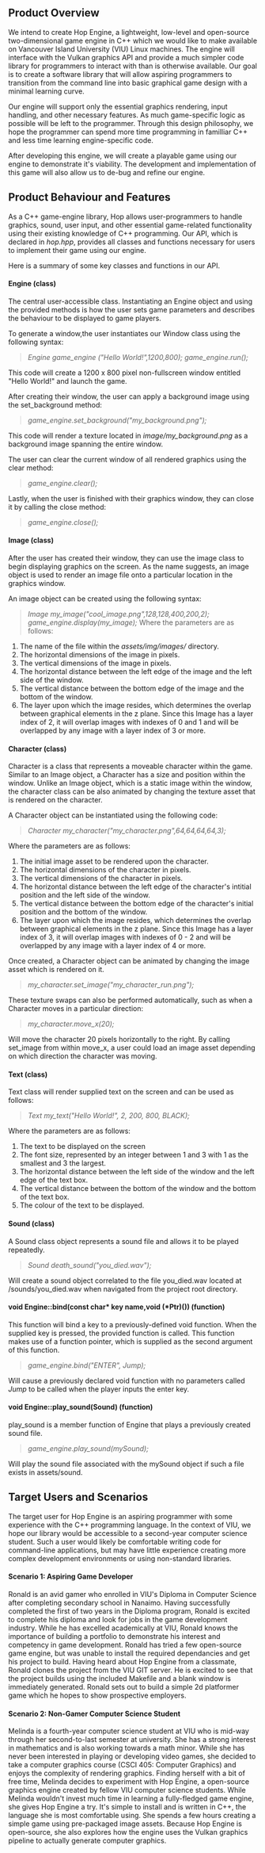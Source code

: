 ## Product Overview

We intend to create Hop Engine, a lightweight, low-level and open-source two-dimensional game engine in C++ which we would like to make available on Vancouver Island University (VIU) Linux machines. The engine will interface with the Vulkan graphics API and provide a much simpler code library for programmers to interact with than is otherwise available. Our goal is to create a software library that will allow aspiring programmers to transition from the command line into basic graphical game design with a minimal learning curve.

Our engine will support only the essential graphics rendering, input handling, and other necessary features. As much game-specific logic as possible will be left to the programmer. Through this design philosophy, we hope the programmer can spend more time programming in familliar C++ and less time learning engine-specific code.

After developing this engine, we will create a playable game using our engine to demonstrate it's viability. The development and implementation of this game will also allow us to de-bug and refine our engine. 

## Product Behaviour and Features

As a C++ game-engine library, Hop allows user-programmers to handle graphics, sound, user input, and other essential game-related functionality using their existing knowledge of C++ programming. Our API, which is declared in *hop.hpp*, provides all classes and functions necessary for users to implement their game using our engine.

Here is a summary of some key classes and functions in our API.

#### Engine (class)

The central user-accessible class. Instantiating an Engine object and using the provided methods is how the user sets game parameters and describes the behaviour to be displayed to game players. 

 To generate a window,the user instantiates our Window class using the following syntax:

> *Engine game_engine ("Hello World!",1200,800);*
> *game_engine.run();*

This code will create a 1200 x 800 pixel non-fullscreen window entitled "Hello World!" and launch the game. 

After creating their window, the user can apply a background image using the set_background method:

> *game_engine.set_background("my_background.png");*

This code will render a texture located in *image/my_background.png* as a background image spanning the entire window. 

The user can clear the current window of all rendered graphics using the clear method:

> *game_engine.clear();*

Lastly, when the user is finished with their graphics window, they can close it by calling the close method:

> *game_engine.close();*

#### Image (class)

After the user has created their window, they can use the image class to begin displaying graphics on the screen. As the name suggests, an image object is used to render an image file onto a particular location in the graphics window.

An image object can be created using the following syntax: 

> *Image my_image("cool_image.png",128,128,400,200,2);*
> *game_engine.display(my_image);*
Where the parameters are as follows:
1. The name of the file within the *assets/img/images/* directory.
2. The horizontal dimensions of the image in pixels.
3. The vertical dimensions of the image in pixels.
4. The horizontal distance between the left edge of the image and the left side of the window.
5. The vertical distance between the bottom edge of the image and the bottom of the window.
6. The layer upon which the image resides, which determines the overlap between graphical elements in the z plane. Since this Image has a layer index of 2, it will overlap images with indexes of 0 and 1 and will be overlapped by any image with a layer index of 3 or more.

#### Character (class)

Character is a class that represents a moveable character within the game. Similar to an Image object, a Character has a size and position within the window. Unlike an Image object, which is a static image within the window, the character class can be also animated by changing the texture asset that is rendered on the character.

A Character object can be instantiated using the following code: 

> *Character my_character("my_character.png",64,64,64,64,3);*

Where the parameters are as follows:
1. The initial image asset to be rendered upon the character.
2. The horizontal dimensions of the character in pixels.
3. The vertical dimensions of the character in pixels.
4. The horizontal distance between the left edge of the character's intitial position and the left side of the window.
5. The vertical distance between the bottom edge of the character's initial position and the bottom of the window.
6. The layer upon which the image resides, which determines the overlap between graphical elements in the z plane. Since this Image has a layer index of 3, it will overlap images with indexes of 0 - 2 and will be overlapped by any image with a layer index of 4 or more.

Once created, a Character object can be animated by changing the image asset which is rendered on it.

> *my_character.set_image("my_character_run.png");*

These texture swaps can also be performed automatically, such as when a Character moves in a particular direction:

> *my_character.move_x(20);*

Will move the character 20 pixels horizontally to the right. By calling set_image from within move_x, a user could load an image asset depending on which direction the character was moving. 

#### Text (class)

Text class will render supplied text on the screen and can be used as follows:

> *Text my_text("Hello World!", 2, 200, 800, BLACK);*

Where the parameters are as follows:
1. The text to be displayed on the screen
2. The font size, represented by an integer between 1 and 3 with 1 as the smallest and 3 the largest.
3. The horizontal distance between the left side of the window and the left edge of the text box.
4. The vertical distance between the bottom of the window and the bottom of the text box.
5. The colour of the text to be displayed.

#### Sound (class)

A Sound class object represents a sound file and allows it to be played repeatedly. 

> *Sound death_sound("you_died.wav");*

Will create a sound object correlated to the file you_died.wav located at /sounds/you_died.wav when navigated from the project root directory.

#### void Engine::bind(const char* key name,void (*Ptr)()) (function)

This function will bind a key to a previously-defined void function. When the supplied key is pressed, the provided function is called. This function makes use of a function pointer, which is supplied as the second argument of this function. 

> *game_engine.bind("ENTER", Jump);*

Will cause a previously declared void function with no parameters called *Jump* to be called when the player inputs the enter key.

#### void Engine::play_sound(Sound) (function)

play_sound is a member function of Engine that plays a previously created sound file.

> *game_engine.play_sound(mySound);*  

Will play the sound file associated with the mySound object if such a file exists in assets/sound.
## Target Users and Scenarios

The target user for Hop Engine is an aspiring programmer with some experience with the C++ programming language. In the context of VIU, we hope our library would be accessible to a second-year computer science student. Such a user would likely be comfortable writing code for command-line applications, but may have little experience creating more complex development environments or using non-standard libraries. 

#### Scenario 1: Aspiring Game Developer 

Ronald is an avid gamer who enrolled in VIU's Diploma in Computer Science after completing secondary school in Nanaimo. Having successfully completed the first of two years in the Diploma program, Ronald is excited to complete his diploma and look for jobs in the game development industry. While he has excelled academically at VIU, Ronald knows the importance of building a portfolio to demonstrate his interest and competency in game development. Ronald has tried a few open-source game engine, but was unable to install the required dependancies and get his project to build. Having heard about Hop Engine from a classmate, Ronald clones the project from the VIU GIT server. He is excited to see that the project builds using the included Makefile and a blank window is immediately generated. Ronald sets out to build a simple 2d platformer game which he hopes to show prospective employers. 

#### Scenario 2: Non-Gamer Computer Science Student

Melinda is a fourth-year computer science student at VIU who is mid-way through her second-to-last semester at university. She has a strong interest in mathematics and is also working towards a math minor. While she has never been interested in playing or developing video games, she decided to take a computer graphics course (CSCI 405: Computer Graphics) and enjoys the complexity of rendering graphics. Finding herself with a bit of free time, Melinda decides to experiment with Hop Engine, a open-source graphics engine created by fellow VIU computer science students. While Melinda wouldn't invest much time in learning a fully-fledged game engine, she gives Hop Engine a try. It's simple to install and is written in C++, the language she is most comfortable using. She spends a few hours creating a simple game using pre-packaged image assets. Because Hop Engine is open-source, she also explores how the engine uses the Vulkan graphics pipeline to actually generate computer graphics.